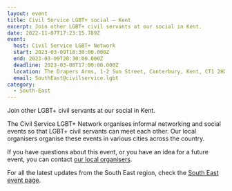 ```yaml
---
layout: event
title: Civil Service LGBT+ social – Kent
excerpt: Join other LGBT+ civil servants at our social in Kent.
date: 2022-11-07T17:23:15.789Z
event:
  host: Civil Service LGBT+ Network
  start: 2023-03-09T18:30:00.000Z
  end: 2023-03-09T20:30:00.000Z
  deadline: 2023-03-08T17:00:00.000Z
  location: The Drapers Arms, 1-2 Sun Street, Canterbury, Kent, CT1 2HX
  email: SouthEast@civilservice.lgbt
category:
  - South-East
---
```

Join other LGBT+ civil servants at our social in Kent.

The Civil Service LGBT+ Network organises informal networking and social events so that LGBT+ civil servants can meet each other. Our local organisers organise these events in various cities across the country.

If you have questions about this event, or you have an idea for a future event, you can contact [our local organisers](https://www.civilservice.lgbt/team).

For all the latest updates from the South East region, check the [South East event page](https://www.civilservice.lgbt/topic/south-east).